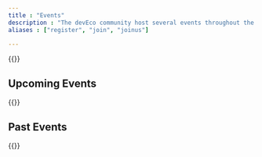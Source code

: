 ```yaml
---
title : "Events"
description : "The devEco community host several events throughout the year, and we try to capture them all here! Schedule for an upcoming event, or watch past events on demand"
aliases : ["register", "join", "joinus"]

---
```


{{<card >}}

## Upcoming Events

{{<event type="future">}}
</br>

## Past Events

{{<event type="past" >}}


